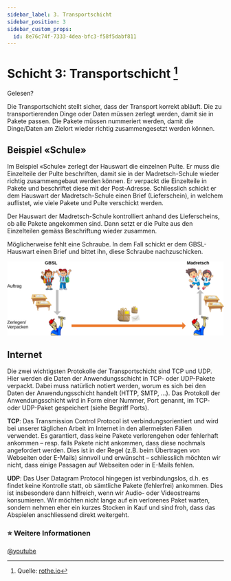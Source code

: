 ```yaml
---
sidebar_label: 3. Transportschicht
sidebar_position: 3
sidebar_custom_props:
  id: 8e76c74f-7333-4dea-bfc3-f58f5dabf811
---
```


#  Schicht 3: Transportschicht [^1]

<Answer type="state" webKey="bfb4ed5e-ed95-4353-bb27-f1c1e2f4b0fe">
Gelesen?
</Answer><br />

Die Transportschicht stellt sicher, dass der Transport korrekt abläuft. Die zu transportierenden Dinge oder Daten müssen zerlegt werden, damit sie in Pakete passen. Die Pakete müssen nummeriert werden, damit die Dinge/Daten am Zielort wieder richtig zusammengesetzt werden können.

## Beispiel «Schule»
Im Beispiel «Schule» zerlegt der Hauswart die einzelnen Pulte. Er muss die Einzelteile der Pulte beschriften, damit sie in der Madretsch-Schule wieder richtig zusammengebaut werden können. Er verpackt die Einzelteile in Pakete und beschriftet diese mit der Post-Adresse. Schliesslich schickt er dem Hauswart der Madretsch-Schule einen Brief (Lieferschein), in welchem auflistet, wie viele Pakete und Pulte verschickt werden.

Der Hauswart der Madretsch-Schule kontrolliert anhand des Lieferscheins, ob alle Pakete angekommen sind. Dann setzt er die Pulte aus den Einzelteilen gemäss Beschriftung wieder zusammen.

Möglicherweise fehlt eine Schraube. In dem Fall schickt er dem GBSL-Hauswart einen Brief und bittet ihn, diese Schraube nachzuschicken.

![](img/3-school-example.svg)

## Internet

Die zwei wichtigsten Protokolle der Transportschicht sind TCP und UDP. Hier werden die Daten der Anwendungsschicht in TCP- oder UDP-Pakete verpackt. Dabei muss natürlich notiert werden, worum es sich bei den Daten der Anwendungsschicht handelt (HTTP, SMTP, ...). Das Protokoll der Anwendungsschicht wird in Form einer Nummer, Port genannt, im TCP- oder UDP-Paket gespeichert (siehe Begriff Ports).

**TCP**: Das Transmission Control Protocol ist verbindungsorientiert und wird bei unserer täglichen Arbeit im Internet in den allermeisten Fällen verwendet. Es garantiert, dass keine Pakete verlorengehen oder fehlerhaft ankommen – resp. falls Pakete nicht ankommen, dass diese nochmals angefordert werden. Dies ist in der Regel (z.B. beim Übertragen von Webseiten oder E-Mails) sinnvoll und erwünscht – schliesslich möchten wir nicht, dass einige Passagen auf Webseiten oder in E-Mails fehlen.

**UDP**: Das User Datagram Protocol hingegen ist verbindungslos, d.h. es findet keine Kontrolle statt, ob sämtliche Pakete (fehlerfrei) ankommen. Dies ist insbesondere dann hilfreich, wenn wir Audio- oder Videostreams konsumieren. Wir möchten nicht lange auf ein verlorenes Paket warten, sondern nehmen eher ein kurzes Stocken in Kauf und sind froh, dass das Abspielen anschliessend direkt weitergeht.

### ⭐ Weitere Informationen

[@youtube](https://www.youtube-nocookie.com/embed/AYdF7b3nMto)

[^1]: Quelle: [rothe.io](https://rothe.io/?b=network&p=463589)
